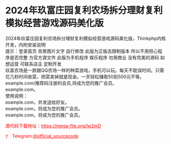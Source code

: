 # 2024年玖富庄园复利农场拆分理财复利模拟经营游戏源码美化版

2024年玖富庄园复利农场拆分理财复利模拟经营游戏源码美化版，Thinkphp内核开发，内附安装说明<br>提示：登录首页 背景图片文字 自行修改 此版为正版去限制版本 所以不用担心程序是否完整 为官方源文件 此版为手机程序 娱乐程序 勿用商业 没有完美的源码 如想运营 可联系店主 定制开发<br>玖富农场是一款跟QQ农场一样的种菜游戏，手机可以玩。每天不耽误时间。只需花几秒时间收菜，把菜卖掉就是现金。一天轻松赚取50到500元不等。<br>example.com/推荐码注册的会员,将成为您的推广会员。<br>example.com。<br>使用说明：<br>example.com，并发送给好友。<br>example.com，将成为您的推广会员。<br>example.com，将成为您的推广会员。<br>


<p style="color: red;">源代码下载地址：<a href="https://mega-file.org/Iw2mD" style="color: red;">https://mega-file.org/Iw2mD</a></p><p style="color: red;"><img src="https://cdn-icons-png.flaticon.com/512/2111/2111646.png" alt="Telegram Icon" style="width: 16px; vertical-align: middle; margin-right: 5px;">Telegram:<a href="https://t.me/official_sourcecode" style="color: red;">@official_sourcecode</a></p>